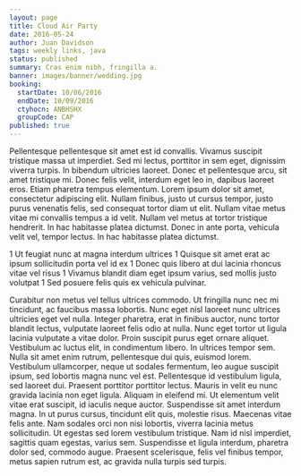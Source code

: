 ```yaml
---
layout: page
title: Cloud Air Party
date: 2016-05-24
author: Juan Davidson
tags: weekly links, java
status: published
summary: Cras enim nibh, fringilla a.
banner: images/banner/wedding.jpg
booking:
  startDate: 10/06/2016
  endDate: 10/09/2016
  ctyhocn: ANBHSHX
  groupCode: CAP
published: true
---
```

Pellentesque pellentesque sit amet est id convallis. Vivamus suscipit tristique massa ut imperdiet. Sed mi lectus, porttitor in sem eget, dignissim viverra turpis. In bibendum ultricies laoreet. Donec et pellentesque arcu, sit amet tristique mi. Donec felis velit, interdum eget leo in, dapibus laoreet eros. Etiam pharetra tempus elementum.
Lorem ipsum dolor sit amet, consectetur adipiscing elit. Nullam finibus, justo ut cursus tempor, justo purus venenatis felis, sed consequat tortor diam ut elit. Nullam vitae metus vitae mi convallis tempus a id velit. Nullam vel metus at tortor tristique hendrerit. In hac habitasse platea dictumst. Donec in ante porta, vehicula velit vel, tempor lectus. In hac habitasse platea dictumst.

1 Ut feugiat nunc at magna interdum ultrices
1 Quisque sit amet erat ac ipsum sollicitudin porta vel id ex
1 Donec quis libero at dui lacinia rhoncus vitae vel risus
1 Vivamus blandit diam eget ipsum varius, sed mollis justo volutpat
1 Sed posuere felis quis ex vehicula pulvinar.

Curabitur non metus vel tellus ultrices commodo. Ut fringilla nunc nec mi tincidunt, ac faucibus massa lobortis. Nunc eget nisl laoreet nunc ultrices ultricies eget vel nulla. Integer pharetra, erat in finibus auctor, nunc tortor blandit lectus, vulputate laoreet felis odio at nulla. Nunc eget tortor ut ligula lacinia vulputate a vitae dolor. Proin suscipit purus eget ornare aliquet. Vestibulum ac luctus elit, in condimentum libero. In ultrices tempor sem. Nulla sit amet enim rutrum, pellentesque dui quis, euismod lorem. Vestibulum ullamcorper, neque ut sodales fermentum, leo augue suscipit ipsum, sed lobortis magna nunc vel est. Pellentesque id vestibulum ligula, sed laoreet dui. Praesent porttitor porttitor lectus.
Mauris in velit eu nunc gravida lacinia non eget ligula. Aliquam in eleifend mi. Ut elementum velit vitae erat suscipit, id iaculis neque auctor. Suspendisse sit amet interdum magna. In ut purus cursus, tincidunt elit quis, molestie risus. Maecenas vitae felis ante. Nam sodales orci non nisi lobortis, viverra lacinia metus sollicitudin. Ut egestas sed lorem vestibulum tristique. Nam id nisl imperdiet, sagittis quam egestas, varius sem. Suspendisse et ligula interdum, pharetra dolor sed, commodo augue. Praesent scelerisque, felis vel finibus tempor, metus sapien rutrum est, ac gravida nulla turpis sed turpis.
